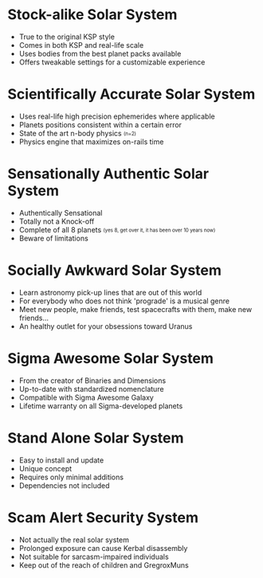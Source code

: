# Stock-alike Solar System
- True to the original KSP style
- Comes in both KSP and real-life scale
- Uses bodies from the best planet packs available
- Offers tweakable settings for a customizable experience


# Scientifically Accurate Solar System
- Uses real-life high precision ephemerides where applicable
- Planets positions consistent within a certain error
- State of the art n-body physics <sub><sup>(n=2)</sup></sub>
- Physics engine that maximizes on-rails time

# Sensationally Authentic Solar System
- Authentically Sensational
- Totally not a Knock-off
- Complete of all 8 planets <sub><sup>(yes 8, get over it, it has been over 10 years now)</sup></sub>
- Beware of limitations

# Socially Awkward Solar System
- Learn astronomy pick-up lines that are out of this world
- For everybody who does not think 'prograde' is a musical genre
- Meet new people, make friends, test spacecrafts with them, make new friends...
- An healthy outlet for your obsessions toward Uranus

# Sigma Awesome Solar System
- From the creator of Binaries and Dimensions
- Up-to-date with standardized nomenclature
- Compatible with Sigma Awesome Galaxy
- Lifetime warranty on all Sigma-developed planets

# Stand Alone Solar System
- Easy to install and update
- Unique concept
- Requires only minimal additions
- Dependencies not included

# Scam Alert Security System
- Not actually the real solar system
- Prolonged exposure can cause Kerbal disassembly
- Not suitable for sarcasm-impaired individuals
- Keep out of the reach of children and GregroxMuns
